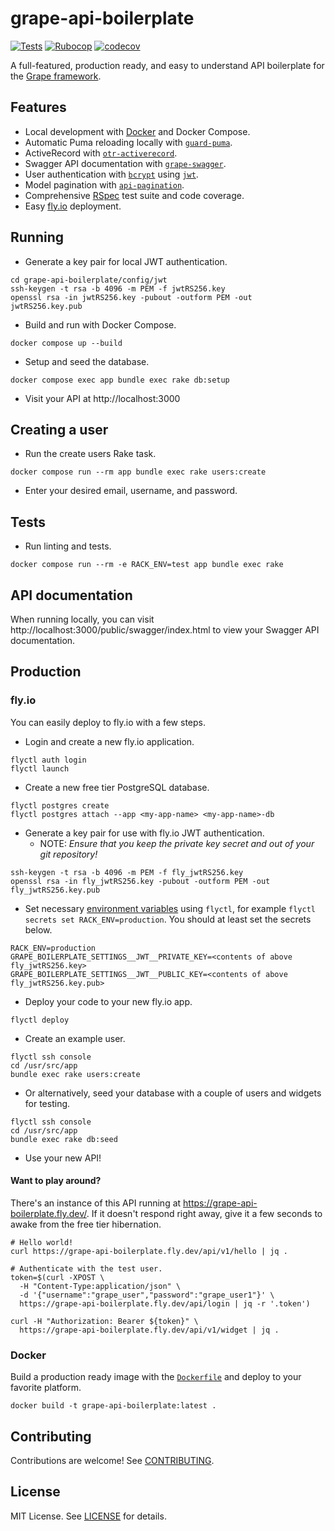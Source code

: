 # grape-api-boilerplate

[![Tests](https://github.com/duffn/grape-api-boilerplate/actions/workflows/test.yml/badge.svg)](https://github.com/duffn/grape-api-boilerplate/actions/workflows/test.yml) [![Rubocop](https://github.com/duffn/grape-api-boilerplate/actions/workflows/rubocop.yml/badge.svg)](https://github.com/duffn/grape-api-boilerplate/actions/workflows/rubocop.yml) [![codecov](https://codecov.io/gh/duffn/grape-api-boilerplate/branch/main/graph/badge.svg?token=QWUQKQU3X1)](https://codecov.io/gh/duffn/grape-api-boilerplat)

A full-featured, production ready, and easy to understand API boilerplate for
the [Grape framework](https://github.com/ruby-grape/grape).

## Features

- Local development with [Docker](https://www.docker.com/) and Docker Compose.
- Automatic Puma reloading locally with [`guard-puma`](https://github.com/jc00ke/guard-puma).
- ActiveRecord with [`otr-activerecord`](https://github.com/jhollinger/otr-activerecord).
- Swagger API documentation with [`grape-swagger`](https://github.com/ruby-grape/grape-swagger).
- User authentication with [`bcrypt`](https://github.com/bcrypt-ruby/bcrypt-ruby)
  using [`jwt`](https://github.com/jwt/ruby-jwt).
- Model pagination with [`api-pagination`](https://github.com/davidcelis/api-pagination).
- Comprehensive [RSpec](https://rspec.info/) test suite and code coverage.
- Easy [fly.io](https://fly.io/) deployment.

## Running

- Generate a key pair for local JWT authentication.

```
cd grape-api-boilerplate/config/jwt
ssh-keygen -t rsa -b 4096 -m PEM -f jwtRS256.key
openssl rsa -in jwtRS256.key -pubout -outform PEM -out jwtRS256.key.pub
```

- Build and run with Docker Compose.

```
docker compose up --build
```

- Setup and seed the database.

```
docker compose exec app bundle exec rake db:setup
```

- Visit your API at http://localhost:3000

## Creating a user

- Run the create users Rake task.

```
docker compose run --rm app bundle exec rake users:create
```

- Enter your desired email, username, and password.

## Tests

- Run linting and tests.

```
docker compose run --rm -e RACK_ENV=test app bundle exec rake
```

## API documentation

When running locally, you can visit http://localhost:3000/public/swagger/index.html to view your Swagger API
documentation.

## Production

### fly.io

You can easily deploy to fly.io with a few steps.

- Login and create a new fly.io application.

```
flyctl auth login
flyctl launch
```

- Create a new free tier PostgreSQL database.

```
flyctl postgres create
flyctl postgres attach --app <my-app-name> <my-app-name>-db
```

- Generate a key pair for use with fly.io JWT authentication.
  - NOTE: _Ensure that you keep the private key secret and out of your git repository!_

```
ssh-keygen -t rsa -b 4096 -m PEM -f fly_jwtRS256.key
openssl rsa -in fly_jwtRS256.key -pubout -outform PEM -out fly_jwtRS256.key.pub
```

- Set necessary [environment variables](https://fly.io/docs/reference/secrets/#setting-secrets) using `flyctl`, for example `flyctl secrets set RACK_ENV=production`. You should at least set the secrets below.

```
RACK_ENV=production
GRAPE_BOILERPLATE_SETTINGS__JWT__PRIVATE_KEY=<contents of above fly_jwtRS256.key>
GRAPE_BOILERPLATE_SETTINGS__JWT__PUBLIC_KEY=<contents of above fly_jwtRS256.key.pub>
```

- Deploy your code to your new fly.io app.

```
flyctl deploy
```

- Create an example user.

```
flyctl ssh console
cd /usr/src/app
bundle exec rake users:create
```

- Or alternatively, seed your database with a couple of users and widgets for testing.

```
flyctl ssh console
cd /usr/src/app
bundle exec rake db:seed
```

- Use your new API!

#### Want to play around?

There's an instance of this API running at https://grape-api-boilerplate.fly.dev/. If it doesn't respond right
away, give it a few seconds to awake from the free tier hibernation.

```
# Hello world!
curl https://grape-api-boilerplate.fly.dev/api/v1/hello | jq .

# Authenticate with the test user.
token=$(curl -XPOST \
  -H "Content-Type:application/json" \
  -d '{"username":"grape_user","password":"grape_user1"}' \
  https://grape-api-boilerplate.fly.dev/api/login | jq -r '.token')

curl -H "Authorization: Bearer ${token}" \
  https://grape-api-boilerplate.fly.dev/api/v1/widget | jq .
```

### Docker

Build a production ready image with the [`Dockerfile`](Dockerfile) and deploy to your favorite platform.

```
docker build -t grape-api-boilerplate:latest .
```

## Contributing

Contributions are welcome! See [CONTRIBUTING](CONTRIBUTING.md).

## License

MIT License. See [LICENSE](LICENSE) for details.
